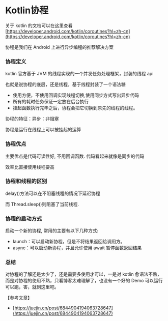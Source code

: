 # Kotlin协程

关于 kotlin 的文档可以在这里查看 [https://developer.android.com/kotlin/coroutines?hl=zh-cn](https://developer.android.com/kotlin/coroutines?hl=zh-cn)

协程是我们在 Android 上进行异步编程的推荐解决方案

### 协程定义

kotlin 官方基于 JVM 的线程实现的一个并发任务处理框架，封装的线程 api

也就是说协程的底层，还是线程，基于线程封装了一个语法糖

* 使用方便，不使用回调实现线程切换,使用同步方式写出异步代码
* 所有的耗时任务保证一定放在后台执行
* 挂起函数执行完毕之后，协程会把它切换到原先的线程的线程。

协程的特征：异步：非阻塞

协程是运行在线程上可以被挂起的运算

### 协程优点

主要优点是代码可读性好, 不用回调函数. 代码看起来就像是同步的代码

效率比直接使用线程要高

### 协程和线程的区别

delay\(\)方法可以在不阻塞线程的情况下延迟协程

而 Thread.sleep\(\)则阻塞了当前线程.

### 协程的启动方式

启动一个新的协程, 常用的主要有以下几种方式:

* launch：可以启动新协程，但是不将结果返回给调用方。
* async：可以启动新协程，并且允许使用 await 暂停函数返回结果

### 总结

对协程的了解还是太少了，还是需要多使用才可以，一是对 kotlin 愈语法不熟，而是对协程的使用不熟，只看博客太难理解了，也没有一个好的 Demo 可以运行可以跑，害，就到这里吧。

【参考文章】

* [https://juejin.cn/post/6844904194063728647](https://juejin.cn/post/6844904194063728647)

